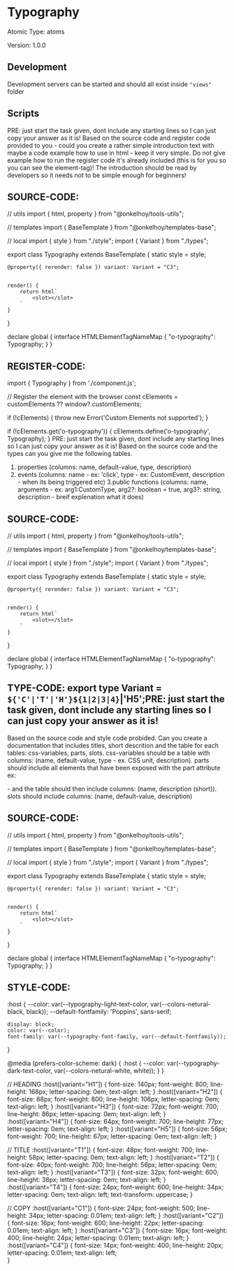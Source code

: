 # Typography

Atomic Type: atoms

Version: 1.0.0

## Development 
Development servers can be started and should all exist inside `"views"` folder

## Scripts 
PRE: just start the task given, dont include any starting lines so I can just copy your answer as it is!
 Based on the source code and register code provided to you - could you create a rather simple introduction text with maybe a code example how to use in html - keep it very simple. Do not give example how to run the register code it's already included (this is for you so you can see the element-tag)! The introduction should be read by developers so it needs not to be simple enough for beginners!

## SOURCE-CODE:
// utils 
import { html, property } from "@onkelhoy/tools-utils";

// templates
import { BaseTemplate } from "@onkelhoy/templates-base";

// local 
import { style } from "./style";
import { Variant } from "./types";

export class Typography extends BaseTemplate {
    static style = style;

    @property({ rerender: false }) variant: Variant = "C3";


    render() {
        return html`
            <slot></slot>
        `
    }
}


declare global {
    interface HTMLElementTagNameMap {
        "o-typography": Typography;
    }
}
## REGISTER-CODE:
import { Typography } from './component.js';

// Register the element with the browser
const cElements = customElements ?? window?.customElements;

if (!cElements) {
  throw new Error('Custom Elements not supported');
}

if (!cElements.get('o-typography')) {
  cElements.define('o-typography', Typography);
}
PRE: just start the task given, dont include any starting lines so I can just copy your answer as it is!
 Based on the source code and the types can you give me the following tables. 
1. properties (columns: name, default-value, type, description) 
2. events (columns: name - ex: 'click', type - ex: CustomEvent<ClickEvent>, description - when its being triggered etc) 
3.public functions (columns: name, arguments - ex: arg1:CustomType, arg2?: boolean = true, arg3?: string, description - breif explenation what it does)

## SOURCE-CODE:
 // utils 
import { html, property } from "@onkelhoy/tools-utils";

// templates
import { BaseTemplate } from "@onkelhoy/templates-base";

// local 
import { style } from "./style";
import { Variant } from "./types";

export class Typography extends BaseTemplate {
    static style = style;

    @property({ rerender: false }) variant: Variant = "C3";


    render() {
        return html`
            <slot></slot>
        `
    }
}


declare global {
    interface HTMLElementTagNameMap {
        "o-typography": Typography;
    }
}

## TYPE-CODE: export type Variant = `${'C'|'T'|'H'}${1|2|3|4}`|'H5';PRE: just start the task given, dont include any starting lines so I can just copy your answer as it is!
 Based on the source code and style code probided. Can you create a documentation that includes titles, short descrition and the table for each tables: css-variables, parts, slots.
css-variables should be a table with columns: (name, default-value, type - ex. CSS unit, description).
parts should include all elements that have been exposed with the part attribute ex: <p part='foo'> - and the table should then include columns: (name, description (short)).
slots should include columns: (name, default-value, description)

## SOURCE-CODE:
// utils 
import { html, property } from "@onkelhoy/tools-utils";

// templates
import { BaseTemplate } from "@onkelhoy/templates-base";

// local 
import { style } from "./style";
import { Variant } from "./types";

export class Typography extends BaseTemplate {
    static style = style;

    @property({ rerender: false }) variant: Variant = "C3";


    render() {
        return html`
            <slot></slot>
        `
    }
}


declare global {
    interface HTMLElementTagNameMap {
        "o-typography": Typography;
    }
}
## STYLE-CODE:
:host {
    --color: var(--typography-light-text-color, var(--colors-netural-black, black));
    --default-fontfamily: 'Poppins', sans-serif;
    
    display: block;
    color: var(--color);
    font-family: var(--typography-font-family, var(--default-fontfamily));
}

@media (prefers-color-scheme: dark) {
    :host {
        --color: var(--typography-dark-text-color, var(--colors-netural-white, white));
    }
}

// HEADING
:host([variant="H1"]) {
    font-size: 140px;
    font-weight: 800;
    line-height: 168px;
    letter-spacing: 0em;
    text-align: left;
}
:host([variant="H2"]) {
    font-size: 88px;
    font-weight: 800;
    line-height: 106px;
    letter-spacing: 0em;
    text-align: left;
}
:host([variant="H3"]) {
    font-size: 72px;
    font-weight: 700;
    line-height: 86px;
    letter-spacing: 0em;
    text-align: left;
}
:host([variant="H4"]) {
    font-size: 64px;
    font-weight: 700;
    line-height: 77px;
    letter-spacing: 0em;
    text-align: left;
}
:host([variant="H5"]) {
    font-size: 56px;
    font-weight: 700;
    line-height: 67px;
    letter-spacing: 0em;
    text-align: left;
}

// TITLE
:host([variant="T1"]) {
    font-size: 48px;
    font-weight: 700;
    line-height: 58px;
    letter-spacing: 0em;
    text-align: left;
}
:host([variant="T2"]) {
    font-size: 40px;
    font-weight: 700;
    line-height: 56px;
    letter-spacing: 0em;
    text-align: left;
}
:host([variant="T3"]) {
    font-size: 32px;
    font-weight: 600;
    line-height: 38px;
    letter-spacing: 0em;
    text-align: left;
}
:host([variant="T4"]) {
    font-size: 24px;
    font-weight: 600;
    line-height: 34px;
    letter-spacing: 0em;
    text-align: left;
    text-transform: uppercase;
}

// COPY
:host([variant="C1"]) {
    font-size: 24px;
    font-weight: 500;
    line-height: 34px;
    letter-spacing: 0.01em;
    text-align: left;
}
:host([variant="C2"]) {
    font-size: 16px;
    font-weight: 600;
    line-height: 22px;
    letter-spacing: 0.01em;
    text-align: left;
}
:host([variant="C3"]) {
    font-size: 16px;
    font-weight: 400;
    line-height: 24px;
    letter-spacing: 0.01em;
    text-align: left;
}
:host([variant="C4"]) {
    font-size: 14px;
    font-weight: 400;
    line-height: 20px;
    letter-spacing: 0.01em;
    text-align: left;    
}